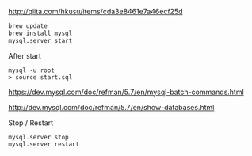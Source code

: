 
http://qiita.com/hkusu/items/cda3e8461e7a46ecf25d

```sh
brew update
brew install mysql
mysql.server start
```

After start
```
mysql -u root
> source start.sql
```
https://dev.mysql.com/doc/refman/5.7/en/mysql-batch-commands.html

http://dev.mysql.com/doc/refman/5.7/en/show-databases.html

Stop / Restart
```
mysql.server stop
mysql.server restart 
```